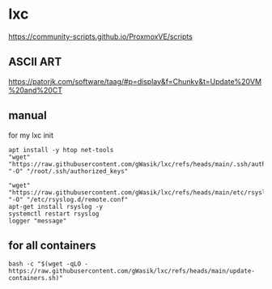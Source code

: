 # lxc

https://community-scripts.github.io/ProxmoxVE/scripts

## ASCII ART

https://patorjk.com/software/taag/#p=display&f=Chunky&t=Update%20VM%20and%20CT

## manual

for my lxc init

```
apt install -y htop net-tools
"wget" "https://raw.githubusercontent.com/gWasik/lxc/refs/heads/main/.ssh/authorized_keys" "-O" "/root/.ssh/authorized_keys"

"wget" "https://raw.githubusercontent.com/gWasik/lxc/refs/heads/main/etc/rsyslog.d/remote.conf" "-O" "/etc/rsyslog.d/remote.conf"
apt-get install rsyslog -y
systemctl restart rsyslog
logger "message"
```

## for all containers

```
bash -c "$(wget -qLO - https://raw.githubusercontent.com/gWasik/lxc/refs/heads/main/update-containers.sh)"
```
